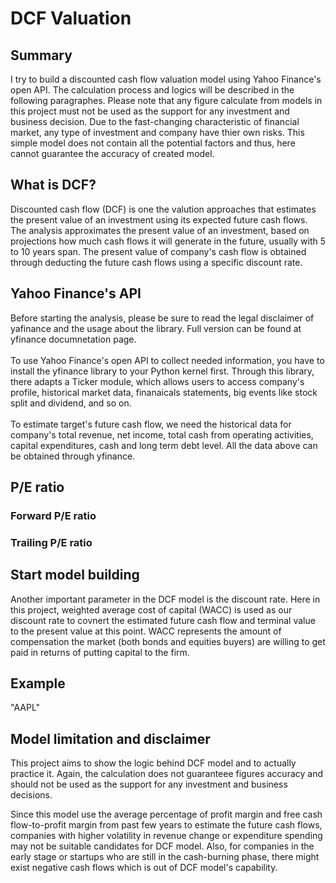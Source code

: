 # DCF Valuation
## Summary
I try to build a discounted cash flow valuation model using Yahoo Finance's open API. The calculation process and logics will be described in the following paragraphes. Please note that any figure calculate from models in this project must not be used as the support for any investment and business decision. Due to the fast-changing characteristic of financial market, any type of investment and company have thier own risks. This simple model does not contain all the potential factors and thus, here cannot guarantee the accuracy of created model.

## What is DCF?
Discounted cash flow (DCF) is one the valution approaches that estimates the present value  of an investment using its expected future cash flows. The analysis approximates the present value of an investment, based on projections how much cash flows it will generate in the future, usually with 5 to 10 years span. The present value of company's cash flow is obtained through deducting the future cash flows using a specific discount rate.

## Yahoo Finance's API
Before starting the analysis, please be sure to read the legal disclaimer of yafinance and the usage about the library. Full version can be found at yfinance documnetation page.  
<br/>To use Yahoo Finance's open API to collect needed information, you have to install the yfinance library to your Python kernel first. Through this library, there adapts a Ticker module, which allows users to access company's profile, historical market data, finanaicals statements, big events like stock split and dividend, and so on.  
<br/>To estimate target's future cash flow, we need the historical data for company's total revenue, net income, total cash from operating activities, capital expenditures, cash and long term debt level. All the data above can be obtained through yfinance. 

## P/E ratio 
### Forward P/E ratio 

### Trailing P/E ratio

## Start model building 


Another important parameter in the DCF model is the discount rate. Here in this project, weighted average cost of capital (WACC) is used as our discount rate to covnert the estimated future cash flow and terminal value to the present value at this point. WACC represents the amount of compensation the market (both bonds and equities buyers) are willing to get paid in returns of putting capital to the firm.

## Example
"AAPL"

## Model limitation and disclaimer
This project aims to show the logic behind DCF model and to actually practice it. Again, the calculation does not guaranteee 
figures accuracy and should not be used as the support for any investment and business decisions.

Since this model use the average percentage of profit margin and free cash flow-to-profit margin from past few years to estimate the future cash flows, companies with higher volatility in revenue change or expenditure spending may not be suitable candidates for DCF model. Also, for companies in the early stage or startups who are still in the cash-burning phase, there might exist negative cash flows which is out of DCF model's capability. 
